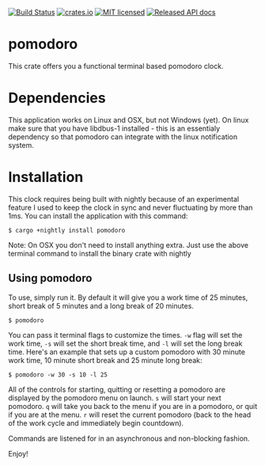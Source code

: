 [![Build Status](https://travis-ci.org/PrismaPhonic/Pomodoro.svg?branch=master)](https://travis-ci.org/PrismaPhonic/Pomodoro)
[![crates.io](http://meritbadge.herokuapp.com/pomodoro)](https://crates.io/crates/pomodoro)
[![MIT licensed](https://img.shields.io/badge/license-MIT-blue.svg)](./LICENSE)
[![Released API
docs](https://docs.rs/pomodoro/badge.svg)](https://docs.rs/pomodoro)

# pomodoro

This crate offers you a functional terminal based pomodoro clock.

# Dependencies

 This application works on Linux and OSX, but not Windows (yet). On linux make sure that you
 have libdbus-1 installed - this is an essentialy dependency so that pomodoro can integrate
 with the linux notification system.

# Installation

This clock requires being built with nightly because of an experimental feature I used to keep
the clock in sync and never fluctuating by more than 1ms.  You can install the application with this command:

```terminal
$ cargo +nightly install pomodoro
```

Note: On OSX you don't need to install anything extra. Just use the above terminal command to
install the binary crate with nightly

## Using pomodoro

To use, simply run it. By default it will give you a work time of 25 minutes, short break of 5
minutes and a long break of 20 minutes.

```terminal
$ pomodoro
```

You can pass it terminal flags to customize the times.  `-w` flag will set the work time, `-s`
will set the short break time, and `-l` will set the long break time.  Here's an example that
sets up a custom pomodoro with 30 minute work time, 10 minute short break and 25 minute long
break:

```terminal
$ pomodoro -w 30 -s 10 -l 25
```

All of the controls for starting, quitting or resetting a pomodoro are displayed by the
pomodoro menu on launch. `s` will start your next pomodoro. `q` will take you back to the
menu if you are in a pomodoro, or quit if you are at the menu. `r` will reset the current
pomodoro (back to the head of the work cycle and immediately begin countdown).

Commands are listened for in an asynchronous and non-blocking fashion.

Enjoy!

